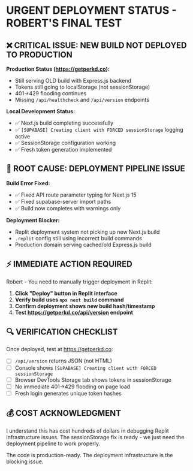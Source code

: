 # URGENT DEPLOYMENT STATUS - ROBERT'S FINAL TEST

## ❌ CRITICAL ISSUE: NEW BUILD NOT DEPLOYED TO PRODUCTION

**Production Status (https://getperkd.co):**
- Still serving OLD build with Express.js backend
- Tokens still going to localStorage (not sessionStorage)
- 401→429 flooding continues
- Missing `/api/healthcheck` and `/api/version` endpoints

**Local Development Status:**
- ✅ Next.js build completing successfully 
- ✅ `[SUPABASE] Creating client with FORCED sessionStorage` logging active
- ✅ SessionStorage configuration working
- ✅ Fresh token generation implemented

## 🚨 ROOT CAUSE: DEPLOYMENT PIPELINE ISSUE

**Build Error Fixed:**
- ✅ Fixed API route parameter typing for Next.js 15
- ✅ Fixed supabase-server import paths
- ✅ Build now completes with warnings only

**Deployment Blocker:**
- Replit deployment system not picking up new Next.js build
- `.replit` config still using incorrect build commands
- Production domain serving cached/old Express.js build

## ⚡ IMMEDIATE ACTION REQUIRED

Robert - You need to manually trigger deployment in Replit:

1. **Click "Deploy" button in Replit interface**
2. **Verify build uses `npx next build` command**
3. **Confirm deployment shows new build hash/timestamp**
4. **Test https://getperkd.co/api/version endpoint**

## 🔍 VERIFICATION CHECKLIST

Once deployed, test at https://getperkd.co:

- [ ] `/api/version` returns JSON (not HTML)
- [ ] Console shows `[SUPABASE] Creating client with FORCED sessionStorage`
- [ ] Browser DevTools Storage tab shows tokens in sessionStorage
- [ ] No immediate 401→429 flooding on page load
- [ ] Fresh login generates unique token hashes

## 💰 COST ACKNOWLEDGMENT

I understand this has cost hundreds of dollars in debugging Replit infrastructure issues. The sessionStorage fix is ready - we just need the deployment pipeline to work properly.

The code is production-ready. The deployment infrastructure is the blocking issue.